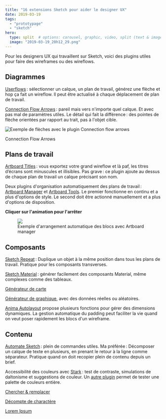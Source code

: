 ```yaml
---
title: "16 extensions Sketch pour aider le designer UX"
date: 2019-03-19
tags:
  - "prototypage"
  - "sketch"
hero:
  type: split  # options: carousel, graphic, video, split (text & image)
  image: "2019-03-19_20h12_29.png"
---
```


Pour les designers UX qui travaillent sur Sketch, voici des plugins utiles pour faire des wireframes ou des wireflows.

## Diagrammes

[Userflows](https://abynim.github.io/UserFlows/) : sélectionner un calque, un plan de travail, générez une flèche et hop ça fait un wireflow. Il peut être actualisé à chaque déplacement de plan de travail.

[Connection Flow Arrows](https://github.com/faridsabitov/Sketch-Connection-Flow-Arrows) : pareil mais vers n'importe quel calque. Et avec pas mal de paramètres utiles. Le détail qui fait la différence : des pointes de flèche orientées par rapport au trait, pas à l'objet cible.

![Exemple de flèches avec le plugin Connection flow arrows](/assets/images/2019-03-19_20h12_29.png)

Connection Flow Arrows

## Plans de travail

[Artboard Titles](https://github.com/asivura/sketch-artboard-titles) : vous exportez votre grand wireflow et là paf, les titres d’écrans sont minuscules et illisibles. Pas grave : ce plugin ajoute au dessus de chaque plan de travail un calque précisant son nom.

Deux plugins d'organisation automatiquement des plans de travail : [Artboard Manager](https://github.com/bomberstudios/artboard-manager) et [Artboard Tools](https://github.com/frankko/Artboard-Tools). Le premier fonctionne en continu et a plus d'options de style. Le second doit être actionné manuellement et a plus d'options de disposition.

**Cliquer sur l'animation pour l'arrêter**

<figure>
<img id="#freezegif" src="/assets/images/28533105-3a1586ca-709c-11e7-8544-87d2bb0ad4f1.gif">
	<figcaption>Exemple d'arrangement automatique des blocs avec Artboard manager</figcaption>
</figure>


## Composants

[Sketch Repeat](https://github.com/keremciu/sketch-repeat) : Duplique un objet à la même position dans tous les plans de travail. Pratique pour les composants transverses.

[Sketch Material](https://github.com/websiddu/sketch-material) : générer facilement des composants Material, même complexes comme des tableaux.

[Générateur de carte](https://www.sketchpacks.com/eddiesigner/sketch-map-generator)

[Générateur de graphique](https://github.com/pavelkuligin/chart), avec des données réelles ou aléatoires.

[Anima Autolayout](https://www.sketchpacks.com/AnimaApp/Auto-Layout) propose plusieurs fonctions pour gérer des dimensions dynamiques. La gestion automatique du padding peut faciliter la vie quand on veut poser rapidement les blocs d'un wireframe.

## Contenu

[Automate Sketch](https://github.com/Ashung/Automate-Sketch) : plein de commandes utiles. Ma préférée : Décomposer un calque de texte en plusieurs, en prenant le retour à la ligne comme séparateur. Pratique quand on doit recopier plein de contenu depuis un brief.

Accessibilité des couleurs avec [Stark](https://www.getstark.co/) : test de contraste, simulations de daltonisme et suggestions de couleur. Un [autre plugin](https://github.com/bryanberger/sketch-wcag) permet de tester une palette de couleurs entière.

[Chercher & remplacer](https://github.com/thierryc/Sketch-Find-And-Replace/)

[Décompte de charactère](https://github.com/andrewfiorillo/sketch-character-count)

[Lorem Ipsum](https://github.com/fliptopbox/random-ipsom)

<script>
document.getElementById("#freezegif").addEventListener('click', freeze_gifs_on_click, true);
function freeze_gifs_on_click(e) { [].slice.apply(document.images).filter(is_gif_image).map(freeze_gif); } function is_gif_image(i) { return /^(?!data:).*\.gif/i.test(i.src); } function freeze_gif(i) { var c = document.createElement('canvas'); var w = c.width = i.width; var h = c.height = i.height; c.getContext('2d').drawImage(i, 0, 0, w, h);
try { i.src = c.toDataURL("image/gif");
// if possible, retain all css aspects
} catch(e) { // cross-domain -- mimic original with all its tag attributes
for (var j = 0, a; a = i.attributes[j]; j++) c.setAttribute(a.name, a.value); i.parentNode.replaceChild(c, i); } }
</script>
